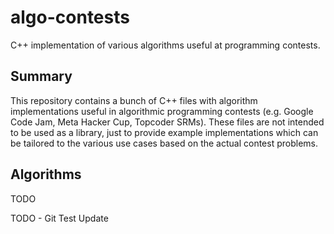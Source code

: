 # algo-contests
C++ implementation of various algorithms useful at programming contests.

## Summary

This repository contains a bunch of C++ files with algorithm implementations useful in algorithmic programming contests (e.g. Google Code Jam, Meta Hacker Cup, Topcoder SRMs). These files are not intended to be used as a library, just to provide example implementations which can be tailored to the various use cases based on the actual contest problems.

## Algorithms

TODO

TODO - Git Test Update
